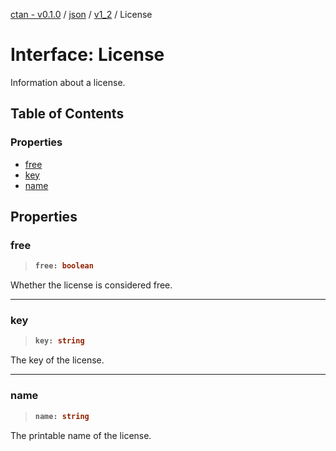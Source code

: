 [ctan - v0.1.0](../README.md) / [json](../modules/json.md) / [v1\_2](../modules/json.v1_2.md) / License

# Interface: License

Information about a license.

## Table of Contents

### Properties

- [free](json.v1_2.License.md#free)
- [key](json.v1_2.License.md#key)
- [name](json.v1_2.License.md#name)

## Properties

### free

> <b>
>
> ```typescript
> free: boolean
> ```
>
> </b>

Whether the license is considered free.

<dl>

</dl>

___

### key

> <b>
>
> ```typescript
> key: string
> ```
>
> </b>

The key of the license.

<dl>

</dl>

___

### name

> <b>
>
> ```typescript
> name: string
> ```
>
> </b>

The printable name of the license.

<dl>

</dl>

